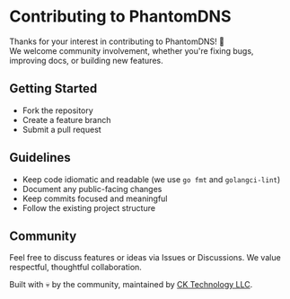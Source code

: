# Contributing to PhantomDNS

Thanks for your interest in contributing to PhantomDNS! 🎉  
We welcome community involvement, whether you're fixing bugs, improving docs, or building new features.

## Getting Started

- Fork the repository
- Create a feature branch
- Submit a pull request

## Guidelines

- Keep code idiomatic and readable (we use `go fmt` and `golangci-lint`)
- Document any public-facing changes
- Keep commits focused and meaningful
- Follow the existing project structure

## Community

Feel free to discuss features or ideas via Issues or Discussions. We value respectful, thoughtful collaboration.

Built with 💀 by the community, maintained by [CK Technology LLC](https://github.com/ghostkellz).
